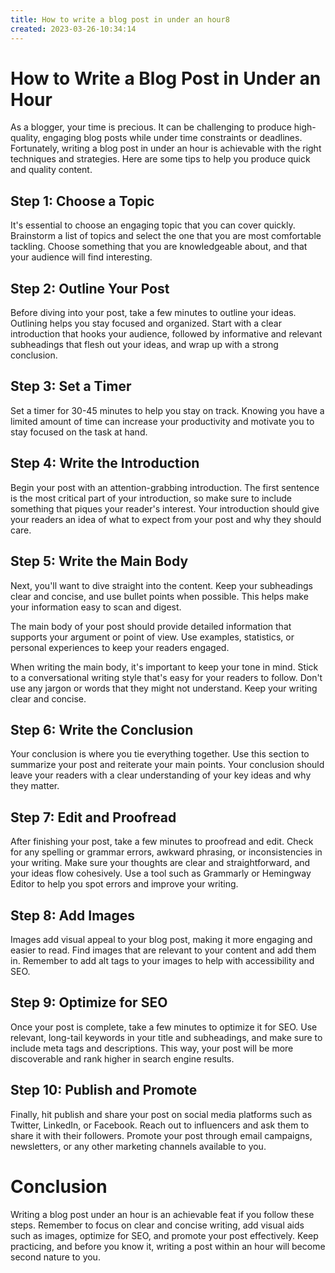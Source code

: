 ```yaml
---
title: How to write a blog post in under an hour8
created: 2023-03-26-10:34:14
---
```


# How to Write a Blog Post in Under an Hour

As a blogger, your time is precious. It can be challenging to produce high-quality, engaging blog posts while under time constraints or deadlines. Fortunately, writing a blog post in under an hour is achievable with the right techniques and strategies. Here are some tips to help you produce quick and quality content.

## Step 1: Choose a Topic

It's essential to choose an engaging topic that you can cover quickly. Brainstorm a list of topics and select the one that you are most comfortable tackling. Choose something that you are knowledgeable about, and that your audience will find interesting.

## Step 2: Outline Your Post

Before diving into your post, take a few minutes to outline your ideas. Outlining helps you stay focused and organized. Start with a clear introduction that hooks your audience, followed by informative and relevant subheadings that flesh out your ideas, and wrap up with a strong conclusion.

## Step 3: Set a Timer

Set a timer for 30-45 minutes to help you stay on track. Knowing you have a limited amount of time can increase your productivity and motivate you to stay focused on the task at hand.

## Step 4: Write the Introduction

Begin your post with an attention-grabbing introduction. The first sentence is the most critical part of your introduction, so make sure to include something that piques your reader's interest. Your introduction should give your readers an idea of what to expect from your post and why they should care.

## Step 5: Write the Main Body

Next, you'll want to dive straight into the content. Keep your subheadings clear and concise, and use bullet points when possible. This helps make your information easy to scan and digest.

The main body of your post should provide detailed information that supports your argument or point of view. Use examples, statistics, or personal experiences to keep your readers engaged.

When writing the main body, it's important to keep your tone in mind. Stick to a conversational writing style that's easy for your readers to follow. Don't use any jargon or words that they might not understand. Keep your writing clear and concise.

## Step 6: Write the Conclusion

Your conclusion is where you tie everything together. Use this section to summarize your post and reiterate your main points. Your conclusion should leave your readers with a clear understanding of your key ideas and why they matter.

## Step 7: Edit and Proofread

After finishing your post, take a few minutes to proofread and edit. Check for any spelling or grammar errors, awkward phrasing, or inconsistencies in your writing. Make sure your thoughts are clear and straightforward, and your ideas flow cohesively. Use a tool such as Grammarly or Hemingway Editor to help you spot errors and improve your writing.

## Step 8: Add Images

Images add visual appeal to your blog post, making it more engaging and easier to read. Find images that are relevant to your content and add them in. Remember to add alt tags to your images to help with accessibility and SEO.

## Step 9: Optimize for SEO

Once your post is complete, take a few minutes to optimize it for SEO. Use relevant, long-tail keywords in your title and subheadings, and make sure to include meta tags and descriptions. This way, your post will be more discoverable and rank higher in search engine results.

## Step 10: Publish and Promote

Finally, hit publish and share your post on social media platforms such as Twitter, LinkedIn, or Facebook. Reach out to influencers and ask them to share it with their followers. Promote your post through email campaigns, newsletters, or any other marketing channels available to you.

# Conclusion

Writing a blog post under an hour is an achievable feat if you follow these steps. Remember to focus on clear and concise writing, add visual aids such as images, optimize for SEO, and promote your post effectively. Keep practicing, and before you know it, writing a post within an hour will become second nature to you.

